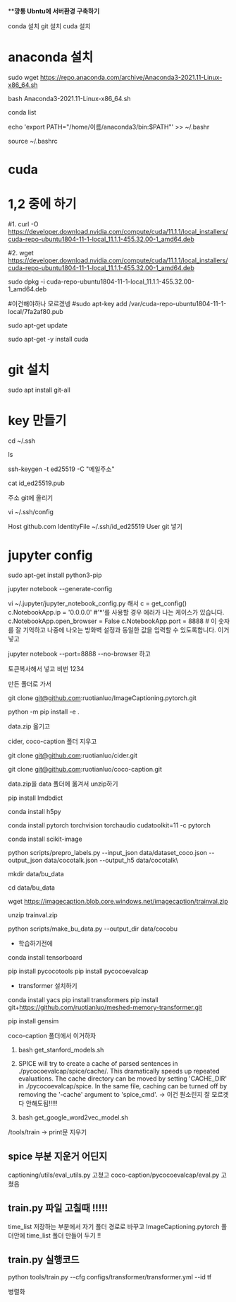 

**************************깡통 Ubntu에 서버환경 구축하기************************

conda 설치
git 설치
cuda 설치

# anaconda 설치

sudo wget https://repo.anaconda.com/archive/Anaconda3-2021.11-Linux-x86_64.sh

bash Anaconda3-2021.11-Linux-x86_64.sh

conda list

echo 'export PATH="/home/이름/anaconda3/bin:$PATH"' >> ~/.bashr

source ~/.bashrc

# cuda

# 1,2 중에 하기

#1.
curl -O https://developer.download.nvidia.com/compute/cuda/11.1.1/local_installers/cuda-repo-ubuntu1804-11-1-local_11.1.1-455.32.00-1_amd64.deb

#2.
wget https://developer.download.nvidia.com/compute/cuda/11.1.1/local_installers/cuda-repo-ubuntu1804-11-1-local_11.1.1-455.32.00-1_amd64.deb

sudo dpkg -i cuda-repo-ubuntu1804-11-1-local_11.1.1-455.32.00-1_amd64.deb

#이건해야하나 모르겠넹
#sudo apt-key add /var/cuda-repo-ubuntu1804-11-1-local/7fa2af80.pub

sudo apt-get update

sudo apt-get -y install cuda

# git 설치

sudo apt install git-all

# key 만들기

cd ~/.ssh

ls

ssh-keygen -t ed25519 -C "메일주소"

cat id_ed25519.pub

주소 git에 올리기

vi ~/.ssh/config

Host github.com
  IdentityFile ~/.ssh/id_ed25519
  User git
넣기

# jupyter config

sudo apt-get install python3-pip 

jupyter notebook --generate-config

vi ~/.jupyter/jupyter_notebook_config.py
해서
c = get_config()
c.NotebookApp.ip = '0.0.0.0' #'*'를 사용할 경우 에러가 나는 케이스가 있습니다.
c.NotebookApp.open_browser = False
c.NotebookApp.port = 8888 # 이 숫자를 잘 기억하고 나중에 나오는 방화벽 설정과 동일한 값을 입력할 수 있도록합니다.
이거넣고


jupyter notebook --port=8888 --no-browser
하고

토큰복사해서 넣고 비번 1234

만든 폴더로 가서

git clone git@github.com:ruotianluo/ImageCaptioning.pytorch.git

python -m pip install -e .

data.zip 옮기고

cider, coco-caption 폴더 지우고

git clone git@github.com:ruotianluo/cider.git

git clone git@github.com:ruotianluo/coco-caption.git

data.zip을 data 폴더에 옮겨서 unzip하기

pip install lmdbdict

conda install h5py

conda install pytorch torchvision torchaudio cudatoolkit=11 -c pytorch

conda install scikit-image

python scripts/prepro_labels.py --input_json data/dataset_coco.json --output_json data/cocotalk.json --output_h5 data/cocotalk\

mkdir data/bu_data

cd data/bu_data

wget https://imagecaption.blob.core.windows.net/imagecaption/trainval.zip

unzip trainval.zip

python scripts/make_bu_data.py --output_dir data/cocobu

- 학습하기전에

conda install tensorboard

pip install pycocotools
pip install pycocoevalcap

- transformer 설치하기

conda install yacs
pip install transformers
pip install git+https://github.com/ruotianluo/meshed-memory-transformer.git

pip install gensim


coco-caption 폴더에서 이거하자
1. bash get_stanford_models.sh

2. SPICE will try to create a cache of parsed sentences in ./pycocoevalcap/spice/cache/. This dramatically speeds up repeated evaluations. The cache directory can be moved by setting 'CACHE_DIR' in ./pycocoevalcap/spice. In the same file, caching can be turned off by removing the '-cache' argument to 'spice_cmd'. -> 이건 뭔소린지 잘 모르겟다 안해도됨!!!!!

3. bash get_google_word2vec_model.sh


/tools/train -> print문 지우기

## spice 부분 지운거 어딘지
captioning/utils/eval_utils.py 고쳤고
coco-caption/pycocoevalcap/eval.py 고쳤음

## train.py 파일 고칠때 !!!!!
time_list 저장하는 부분에서 자기 폴더 경로로 바꾸고
ImageCaptioning.pytorch 폴더안에 time_list 폴더 만들어 두기 !!

## train.py 실행코드
python tools/train.py --cfg configs/transformer/transformer.yml --id tf

병렬화

